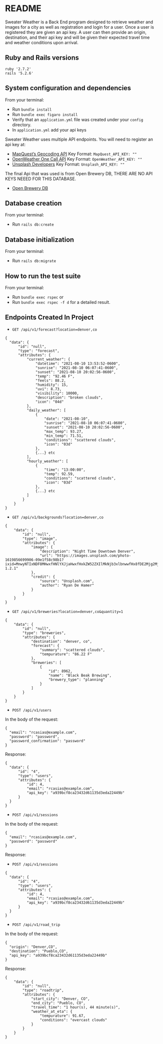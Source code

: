 # README

Sweater Weather is a Back End program designed to retrieve weather and images for a city as well as registration and login for a user. Once a user is registered they are given an api key. A user can then provide an origin, destination, and their api key and will be given their expected travel time and weather conditions upon arrival.

## Ruby and Rails versions

    ruby '2.7.2'
    rails '5.2.6'

## System configuration and dependencies

  From your terminal:

  - Run `bundle install`
  - Run  `bundle exec figaro install`
  - Verify that an `application.yml` file was created under your `config` directory.
  - In `application.yml` add your api keys

  Sweater Weather uses multiple API endpoints. You will need to register an api key at:

  - [MapQuest’s Geocoding API](https://developer.mapquest.com/documentation/geocoding-api/) Key Format: `MapQuest_API_KEY: ""`
  - [OpenWeather One Call API](https://openweathermap.org/api/one-call-api) Key Format: `OpenWeather_API_KEY: ""`
  - [Unsplash Developers](https://unsplash.com/developers) Key Format: `Unsplash_API_KEY: ""`

  The final Api that was used is from Open Brewery DB, THERE ARE NO API KEYS NEEED FOR THIS DATABASE.

  - [Open Brewery DB](https://www.openbrewerydb.org/)

## Database creation

  From your terminal:

  - Run `rails db:create`

## Database initialization

  From your terminal:

  - Run `rails db:migrate`

## How to run the test suite

  From your terminal:

  - Run  `bundle exec rspec` or
  - Run `bundle exec rspec -f d` for a detailed result.

## Endpoints Created In Project

- `GET /api/v1/forecast?location=denver,co`

```
{
  "data": {
      "id": "null",
      "type": "forecast",
      "attributes": {
          "current_weather": {
              "datetime": "2021-08-10 13:53:52-0600",
              "sunrise": "2021-08-10 06:07:41-0600",
              "sunset": "2021-08-10 20:02:56-0600",
              "temp": "92.46 F",
              "feels": 88.2,
              "humidity": 15,
              "uvi": 8.73,
              "visibility": 10000,
              "description": "broken clouds",
              "icon": "04d"
          },
          "daily_weather": [
              {
                  "date": "2021-08-10",
                  "sunrise": "2021-08-10 06:07:41-0600",
                  "sunset": "2021-08-10 20:02:56-0600",
                  "max_temp": 93.27,
                  "min_temp": 71.51,
                  "conditions": "scattered clouds",
                  "icon": "03d"
              },
              {...} etc
          ],
          "hourly_weather": [
              {
                  "time": "13:00:00",
                  "temp": 92.59,
                  "conditions": "scattered clouds",
                  "icon": "03d"
              },    
              {...} etc
          ]
        }
    }
}  
```
-  `GET /api/v1/backgrounds?location=denver,co`    

```
{
    "data": {
        "id": "null",
        "type": "image",
        "attributes": {
            "image": {
                "description": "Night Time Downtown Denver",
                "url": "https://images.unsplash.com/photo-1619856699906-09e1f58c98b1?ixid=MnwyNTIxNDF8MHwxfHNlYXJjaHwxfHxkZW52ZXIlMkNjb3xlbnwwfHx8fDE2Mjg2MjUxNDI&ixlib=rb-1.2.1"
            },
            "credit": {
                "source": "Unsplash.com",
                "author": "Ryan De Hamer"
            }
        }
    }
}
```  
- `GET /api/v1/breweries?location=denver,co&quantity=1`  

```
{
    "data": {
        "id": "null",
        "type": "breweries",
        "attributes": {
            "destination": "denver, co",
            "forecast": {
                "summary": "scattered clouds",
                "tempurature": "86.22 F"
            },
            "breweries": [
                {
                    "id": 8962,
                    "name": "Black Beak Brewing",
                    "brewery_type": "planning"
                }
            ]
        }
    }
}
```

-  `POST /api/v1/users`

In the body of the request:

```
{
  "email": "rcasias@example.com",
  "password": "password",
  "password_confirmation": "password"
}
```

Response:

```
{
  "data": {
      "id": "4",
      "type": "users",
      "attributes": {
          "id": 4,
          "email": "rcasias@example.com",
          "api_key": "a939bcf8ca23432d61135d3eda22449b"
      }
  }
}
```
- `POST /api/v1/sessions`

In the body of the request:

```
{
  "email": "rcasias@example.com",
  "password": "password"
}
```

Response:

- `POST /api/v1/sessions`

```
{
  "data": {
      "id": "4",
      "type": "users",
      "attributes": {
          "id": 4,
          "email": "rcasias@example.com",
          "api_key": "a939bcf8ca23432d61135d3eda22449b"
      }
  }
}
```
- `POST /api/v1/road_trip`

In the body of the request:
```
{
  "origin": "Denver,CO",
  "destination": "Pueblo,CO",
  "api_key": "a939bcf8ca23432d61135d3eda22449b"
}
```

Response:

```
{
    "data": {
        "id": "null",
        "type": "roadtrip",
        "attributes": {
            "start_city": "Denver, CO",
            "end_city": "Pueblo, CO",
            "travel_time": "1 hour(s), 44 minute(s)",
            "weather_at_eta": {
                "tempurature": 91.67,
                "conditions": "overcast clouds"
            }
        }
    }
}
```  
